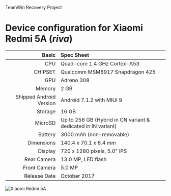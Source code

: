 TeamWin Recovery Project

Device configuration for Xiaomi Redmi 5A  (_riva_)
=====================================================

Basic   | Spec Sheet
-------:|:-------------------------
CPU     | Quad-core 1.4 GHz Cortex-A53
CHIPSET | Qualcomm MSM8917 Snapdragon 425
GPU     | Adreno 308
Memory  | 2 GB
Shipped Android Version | Android 7.1.2 with MIUI 9
Storage | 16 GB
MicroSD | Up to 256 GB (Hybrid in CN variant & dedicated in IN variant)
Battery | 3000 mAh (non-removable)
Dimensions | 140.4 x 70.1 x 8.4 mm
Display | 720 x 1280 pixels, 5.0" IPS
Rear Camera  | 13.0 MP, LED flash
Front Camera | 5.0 MP
Release Date | October 2017

![Xiaomi Redmi 5A](https://fdn2.gsmarena.com/vv/pics/xiaomi/xiaomi-redmi-5a-2.jpg "Xiaomi Redmi 5A")
